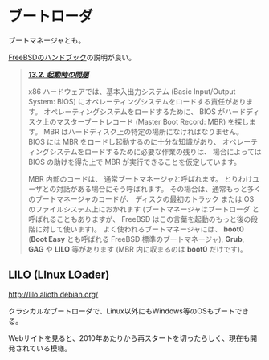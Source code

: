 # ブートローダ

ブートマネージャとも。

[FreeBSDのハンドブック](http://www.freebsd.org/doc/ja/books/handbook/boot-introduction.html)の説明が良い。

> [***13.2. 起動時の問題***](http://www.freebsd.org/doc/ja/books/handbook/boot-introduction.html)
> 
> x86 ハードウェアでは、基本入出力システム (Basic Input/Output System: BIOS) にオペレーティングシステムをロードする責任があります。 オペレーティングシステムをロードするために、 BIOS がハードディスク上のマスターブートレコード (Master Boot Record: MBR) を探します。 MBR はハードディスク上の特定の場所になければなりません。 BIOS には MBR をロードし起動するのに十分な知識があり、 オペレーティングシステムをロードするために必要な作業の残りは、 場合によっては BIOS の助けを得た上で MBR が実行できることを仮定しています。
>
> MBR 内部のコードは、 通常ブートマネージャと呼ばれます。 とりわけユーザとの対話がある場合にそう呼ばれます。 その場合は、通常もっと多くのブートマネージャのコードが、 ディスクの最初のトラック または OS のファイルシステム上におかれます (ブートマネージャはブートローダ と呼ばれることもありますが、 FreeBSD はこの言葉を起動のもっと後の段階に対して使います)。 よく使われるブートマネージャには、 **boot0** (**Boot Easy** とも呼ばれる FreeBSD 標準のブートマネージャ), **Grub**, **GAG** や **LILO** 等があります (MBR 内に収まるのは **boot0** だけです)。

## LILO (LInux LOader)

http://lilo.alioth.debian.org/

クラシカルなブートローダで、Linux以外にもWindows等のOSもブートできる。

Webサイトを見ると、2010年あたりから再スタートを切ったらしく、現在も開発されている模様。